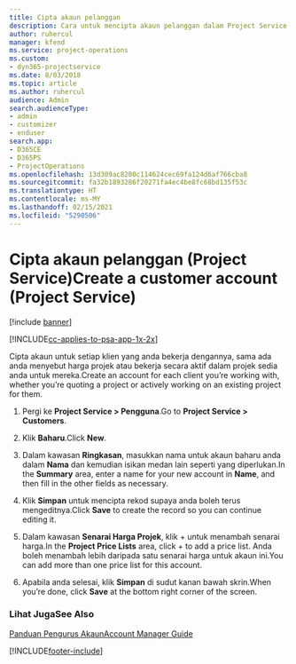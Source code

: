 ```yaml
---
title: Cipta akaun pelanggan
description: Cara untuk mencipta akaun pelanggan dalam Project Service
author: ruhercul
manager: kfend
ms.service: project-operations
ms.custom:
- dyn365-projectservice
ms.date: 8/03/2018
ms.topic: article
ms.author: ruhercul
audience: Admin
search.audienceType:
- admin
- customizer
- enduser
search.app:
- D365CE
- D365PS
- ProjectOperations
ms.openlocfilehash: 13d309ac8200c114624cec69fa124d6af766cba8
ms.sourcegitcommit: fa32b1893286f20271fa4ec4be8fc68bd135f53c
ms.translationtype: HT
ms.contentlocale: ms-MY
ms.lasthandoff: 02/15/2021
ms.locfileid: "5290506"
---
```

# <a name="create-a-customer-account-project-service"></a><span data-ttu-id="98c1d-103">Cipta akaun pelanggan (Project Service)</span><span class="sxs-lookup"><span data-stu-id="98c1d-103">Create a customer account (Project Service)</span></span>

[!include [banner](../includes/psa-now-project-operations.md)]

[!INCLUDE[cc-applies-to-psa-app-1x-2x](../includes/cc-applies-to-psa-app-1x-2x.md)]

<span data-ttu-id="98c1d-104">Cipta akaun untuk setiap klien yang anda bekerja dengannya, sama ada anda menyebut harga projek atau bekerja secara aktif dalam projek sedia anda untuk mereka.</span><span class="sxs-lookup"><span data-stu-id="98c1d-104">Create an account for each client you’re working with, whether you’re quoting a project or actively working on an existing project for them.</span></span>  
  
1.  <span data-ttu-id="98c1d-105">Pergi ke **Project Service > Pengguna**.</span><span class="sxs-lookup"><span data-stu-id="98c1d-105">Go to **Project Service > Customers**.</span></span>  
  
2.  <span data-ttu-id="98c1d-106">Klik **Baharu**.</span><span class="sxs-lookup"><span data-stu-id="98c1d-106">Click **New**.</span></span>  
  
3.  <span data-ttu-id="98c1d-107">Dalam kawasan **Ringkasan**, masukkan nama untuk akaun baharu anda dalam **Nama** dan kemudian isikan medan lain seperti yang diperlukan.</span><span class="sxs-lookup"><span data-stu-id="98c1d-107">In the **Summary** area, enter a name for your new account in **Name**, and then fill in the other fields as necessary.</span></span>  
  
4.  <span data-ttu-id="98c1d-108">Klik **Simpan** untuk mencipta rekod supaya anda boleh terus mengeditnya.</span><span class="sxs-lookup"><span data-stu-id="98c1d-108">Click **Save** to create the record so you can continue editing it.</span></span>  
  
5.  <span data-ttu-id="98c1d-109">Dalam kawasan **Senarai Harga Projek**, klik + untuk menambah senarai harga.</span><span class="sxs-lookup"><span data-stu-id="98c1d-109">In the **Project Price Lists** area, click + to add a price list.</span></span> <span data-ttu-id="98c1d-110">Anda boleh menambah lebih daripada satu senarai harga untuk akaun ini.</span><span class="sxs-lookup"><span data-stu-id="98c1d-110">You can add more than one price list for this account.</span></span>  
  
6.  <span data-ttu-id="98c1d-111">Apabila anda selesai, klik **Simpan** di sudut kanan bawah skrin.</span><span class="sxs-lookup"><span data-stu-id="98c1d-111">When you’re done, click **Save** at the bottom right corner of the screen.</span></span>  
  
### <a name="see-also"></a><span data-ttu-id="98c1d-112">Lihat Juga</span><span class="sxs-lookup"><span data-stu-id="98c1d-112">See Also</span></span>  
 [<span data-ttu-id="98c1d-113">Panduan Pengurus Akaun</span><span class="sxs-lookup"><span data-stu-id="98c1d-113">Account Manager Guide</span></span>](../psa/account-manager-guide.md)


[!INCLUDE[footer-include](../includes/footer-banner.md)]